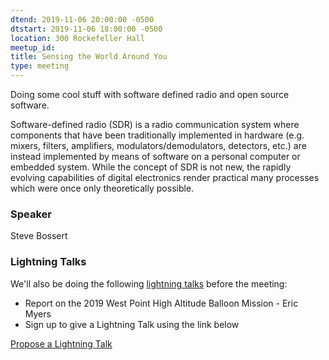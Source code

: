 ```yaml
---
dtend: 2019-11-06 20:00:00 -0500
dtstart: 2019-11-06 18:00:00 -0500
location: 300 Rockefeller Hall
meetup_id:
title: Sensing the World Around You
type: meeting
---
```

Doing some cool stuff with software defined radio and open source software.

Software-defined radio (SDR) is a radio communication system where components that have been traditionally implemented in hardware (e.g. mixers, filters, amplifiers, modulators/demodulators, detectors, etc.) are instead implemented by means of software on a personal computer or embedded system. While the concept of SDR is not new, the rapidly evolving capabilities of digital electronics render practical many processes which were once only theoretically possible.
### Speaker ###
Steve Bossert

### Lightning Talks ###

We'll also be doing the
following [lightning talks](/lightning-talks.html) before the meeting:

* Report on the 2019 West Point High Altitude Balloon Mission - Eric Myers
* Sign up to give a Lightning Talk using the link below

<a class="btn btn-default btn-hvopen"
  href="mailto:sean@dague.net?cc=matthias.a.johnson@gmail.com&subject=HV%20Open%20Lightning%20Talk%20Submission"
  role="button">Propose
  a Lightning Talk</a>

